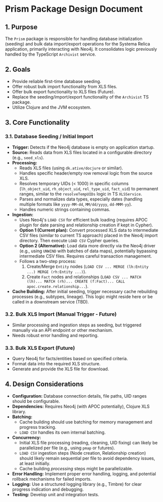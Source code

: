 # Prism Package Design Document

## 1. Purpose

The `Prism` package is responsible for handling database initialization (seeding) and bulk data import/export operations for the Systema Relica application, primarily interacting with Neo4j. It consolidates logic previously handled by the TypeScript `Archivist` service.

## 2. Goals

- Provide reliable first-time database seeding.
- Offer robust bulk import functionality from XLS files.
- Offer bulk export functionality to XLS files (Future).
- Replace the seeding/import/export functionality of the `Archivist` TS package.
- Utilize Clojure and the JVM ecosystem.

## 3. Core Functionality

### 3.1. Database Seeding / Initial Import

- **Trigger:** Detects if the Neo4j database is empty on application startup.
- **Source:** Reads data from XLS files located in a configurable directory (e.g., `seed_xls`).
- **Processing:**
  - Reads XLS files (using `dk.ative/docjure` or similar).
  - Handles specific header/empty row removal logic from the source XLS.
  - Resolves temporary UIDs (< 1000) in specific columns (`lh_object_uid`, `rh_object_uid`, `rel_type_uid`, `fact_uid`) to permanent ranges, similar to the `resolveTempUIDs` logic in TS `XLSService`.
  - Parses and normalizes data types, especially dates (handling multiple formats like `yyyy-MM-dd`, `MM/dd/yyyy`, `dd-MMM-yy`).
  - Handles numeric strings containing commas.
- **Ingestion:**
  - Uses Neo4j's `LOAD CSV` for efficient bulk loading (requires APOC plugin for date parsing and relationship creation if kept in Cypher).
  - **Option 1 (Current plan):** Convert processed XLS data to intermediate CSV files (similar to current TS approach) placed in the Neo4j import directory. Then execute `LOAD CSV` Cypher queries.
  - **Option 2 (Alternative):** Load data more directly via the Neo4j driver (e.g., using `UNWIND` with batches of data maps), potentially bypassing intermediate CSV files. Requires careful transaction management.
  - Follows a two-step process:
    1.  Create/Merge `Entity` nodes (`LOAD CSV ... MERGE (lh:Entity ...) MERGE (rh:Entity ...)`).
    2.  Create `Fact` nodes and relationships (`LOAD CSV ... MATCH (lh)... MATCH (rh)... CREATE (f:Fact)... CALL apoc.create.relationship...`).
- **Cache Building:** After initial seeding, trigger necessary cache rebuilding processes (e.g., subtypes, lineage). This logic might reside here or be called in a downstream service (TBD).

### 3.2. Bulk XLS Import (Manual Trigger - Future)

- Similar processing and ingestion steps as seeding, but triggered manually via an API endpoint or other mechanism.
- Needs robust error handling and reporting.

### 3.3. Bulk XLS Export (Future)

- Query Neo4j for facts/entities based on specified criteria.
- Format data into the required XLS structure.
- Generate and provide the XLS file for download.

## 4. Design Considerations

- **Configuration:** Database connection details, file paths, UID ranges should be configurable.
- **Dependencies:** Requires Neo4j (with APOC potentially), Clojure XLS library.
- **Batching:**
  - Cache building should use batching for memory management and progress tracking.
  - `LOAD CSV` handles its own internal batching.
- **Concurrency:**
  - Initial XLS file processing (reading, cleaning, UID fixing) can likely be parallelized per file (e.g., using `pmap` or futures).
  - `LOAD CSV` ingestion steps (Node creation, Relationship creation) should likely remain sequential per file to avoid dependency issues, at least initially.
  - Cache building _processing_ steps might be parallelizable.
- **Error Handling:** Implement proper error handling, logging, and potential rollback mechanisms for failed imports.
- **Logging:** Use a structured logging library (e.g., Timbre) for clear progress indication and debugging.
- **Testing:** Develop unit and integration tests.
